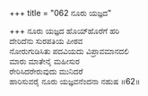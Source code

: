 +++
title = "062 ನೂರು ಯಜ್ಞದ"

+++
ನೂರು ಯಜ್ಞದ ಹೊಯ್‍ಹೊರೆಗೆ  ಹರಿ  
ದೇರಿದೆನು ಸುರಪತಿಯ ಪೀಠವ  
ನೋರುಗುಡಿಸಿತು ಪದವಿಯದು ವಿಪ್ರಾವಮಾನದಲಿ   
ಮಾರು ಮಾತೇನೈ ಮಹೀಸುರ  
ರೇರಿಸಿದರೇರುವುದು ಮುನಿದರೆ  
ಹಾರಿಸುವರೈ ನೂರು ಯಜ್ಞವನೆಂದನಾ ನಹುಷ      ॥62॥